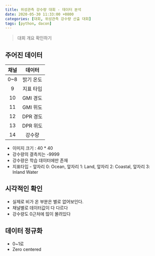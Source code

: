 ```yaml
---
title: 위성관측 강수량 대회 - 데이터 분석
date: 2020-05-30 11:33:00 +0800
categories: [대회, 위성관측 강수량 산출 대회]
tags: [python, dacon]
---
```


> 대회 개요 확인하기

## 주어진 데이터

|채널|데이터|
|:---:|:----:|
| 0~8 | 밝기 온도 |
| 9 | 지표 타입 |
| 10 | GMI 경도 |
| 11 | GMI 위도 |
| 12 | DPR 경도 |
| 13 | DPR 위도 |
| 14 | 강수량 |

* 이미지 크기 : 40 * 40
* 강수량의 결측치는 -9999
* 강수량은 학습 데이터에만 존재
* 지표타입 - 앞자리 0: Ocean, 앞자리 1: Land, 앞자리 2: Coastal, 앞자리 3: Inland Water

## 시각적인 확인

<!-- 데이터사진 -->

* 실제로 비가 온 부분은 별로 없어보인다.
* 채널별로 데이터값이 다 다르다
* 강수량도 0근처에 많이 몰려있다

## 데이터 정규화

* 0~1로
* Zero centered
